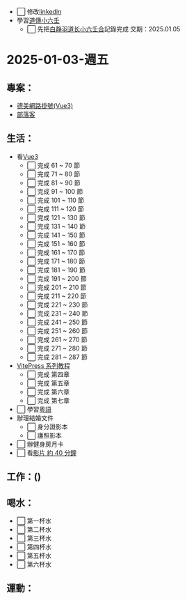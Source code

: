 - ⬜ 修改[linkedin](https://www.linkedin.com/in/%E9%BC%8E%E6%BE%84-%E8%95%AD-63956b227/details/skills/)
- 學習[道傳小六壬](/pages/occult/小六壬/道傳小六壬.md)
  - ⬜ 先把[白静羽道长小六壬合](https://www.bilibili.com/video/BV1V1421d7om/?spm_id_from=333.1391.0.0&vd_source=09429cc2cd18c5979862bdb67049c5e2)記錄完成 交期：2025.01.05

# 2025-01-03-週五

## 專案：

- [德美網路掛號(Vue3)](/pages/life/專案/德美新的網路掛號.md)
- [部落客](/pages/life/專案/自己的部落格.md)

## 生活：

- 看[Vue3](https://www.bilibili.com/video/BV1ECzdYbEB5?spm_id_from=333.788.videopod.episodes&vd_source=09429cc2cd18c5979862bdb67049c5e2&p=5)
  - ⬜ 完成 61 ~ 70 節
  - ⬜ 完成 71 ~ 80 節
  - ⬜ 完成 81 ~ 90 節
  - ⬜ 完成 91 ~ 100 節
  - ⬜ 完成 101 ~ 110 節
  - ⬜ 完成 111 ~ 120 節
  - ⬜ 完成 121 ~ 130 節
  - ⬜ 完成 131 ~ 140 節
  - ⬜ 完成 141 ~ 150 節
  - ⬜ 完成 151 ~ 160 節
  - ⬜ 完成 161 ~ 170 節
  - ⬜ 完成 171 ~ 180 節
  - ⬜ 完成 181 ~ 190 節
  - ⬜ 完成 191 ~ 200 節
  - ⬜ 完成 201 ~ 210 節
  - ⬜ 完成 211 ~ 220 節
  - ⬜ 完成 221 ~ 230 節
  - ⬜ 完成 231 ~ 240 節
  - ⬜ 完成 241 ~ 250 節
  - ⬜ 完成 251 ~ 260 節
  - ⬜ 完成 261 ~ 270 節
  - ⬜ 完成 271 ~ 280 節
  - ⬜ 完成 281 ~ 287 節
- [VitePress 系列教程](https://www.bilibili.com/video/BV1Wu4y177bB?spm_id_from=333.788.player.switch&vd_source=09429cc2cd18c5979862bdb67049c5e2)
  - ⬜ 完成 第四章
  - ⬜ 完成 第五章
  - ⬜ 完成 第六章
  - ⬜ 完成 第七章
- ⬜ 學習[粵語](/studyNotes/contents/language/Cantonese/index.md)
- 辦理結婚文件
  - ⬜ 身分證影本
  - ⬜ 護照影本
- ⬜ 辦健身房月卡
- ⬜ 看[影片 約 40 分鐘](https://academy.zerotomastery.io/courses/future-proof-yourself/lectures/27607978)

## 工作：()

## 喝水：

- ⬜ 第一杯水
- ⬜ 第二杯水
- ⬜ 第三杯水
- ⬜ 第四杯水
- ⬜ 第五杯水
- ⬜ 第六杯水

## 運動：
